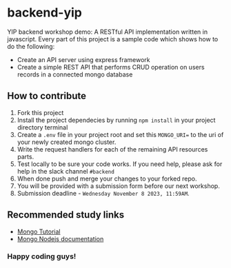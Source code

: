 # backend-yip

YIP backend workshop demo: A RESTful API implementation written in javascript.
Every part of this project is a sample code which shows how to do the following:

- Create an API server using express framework
- Create a simple REST API that performs CRUD operation on users records in a
  connected mongo database

## How to contribute

1. Fork this project
2. Install the project dependecies by running `npm install` in your project
   directory terminal
3. Create a `.env` file in your project root and set this `MONGO_URI=` to the
   uri of your newly created mongo cluster.
4. Write the request handlers for each of the remaining API resources parts.
5. Test locally to be sure your code works. If you need help, please ask for
   help in the slack channel `#backend`
6. When done push and merge your changes to your forked repo.
7. You will be provided with a submission form before our next workshop.
8. Submission deadline - `Wednesday November 8 2023, 11:59AM`.

## Recommended study links

- [Mongo Tutorial](https://www.youtube.com/playlist?list=PL4cUxeGkcC9h77dJ-QJlwGlZlTd4ecZOA)
- [Mongo Nodejs documentation](https://www.mongodb.com/docs/drivers/node/current/)

### Happy coding guys!
